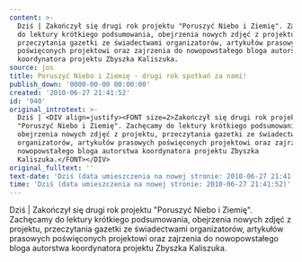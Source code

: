 ```yaml
---
content: >-
  Dziś | Zakończył się drugi rok projektu "Poruszyć Niebo i Ziemię". Zachęcamy
  do lektury krótkiego podsumowania, obejrzenia nowych zdjęć z projektu,
  przeczytania gazetki ze świadectwami organizatorów, artykułów prasowych
  poświęconych projektowi oraz zajrzenia do nowopowstałego bloga autorstwa
  koordynatora projektu Zbyszka Kaliszuka.
source: jos
title: Poruszyć Niebo i Ziemię - drugi rok spotkań za nami!
publish_down: '0000-00-00 00:00:00'
created: '2010-06-27 21:41:52'
id: '940'
original_introtext: >-
  Dziś | <DIV align=justify><FONT size=2>Zakończył się drugi rok projektu
  "Poruszyć Niebo i Ziemię". Zachęcamy do lektury krótkiego podsumowania,
  obejrzenia nowych zdjęć z projektu, przeczytania gazetki ze świadectwami
  organizatorów, artykułów prasowych poświęconych projektowi oraz zajrzenia do
  nowopowstałego bloga autorstwa koordynatora projektu Zbyszka
  Kaliszuka.</FONT></DIV>
original_fulltext: ''
text-date: 'Dziś (data umieszczenia na nowej stronie: 2010-06-27 21:41:52)'
time: 'Dziś (data umieszczenia na nowej stronie: 2010-06-27 21:41:52)'
---
```

Dziś | Zakończył się drugi rok projektu "Poruszyć Niebo i Ziemię". Zachęcamy do lektury krótkiego podsumowania, obejrzenia nowych zdjęć z projektu, przeczytania gazetki ze świadectwami organizatorów, artykułów prasowych poświęconych projektowi oraz zajrzenia do nowopowstałego bloga autorstwa koordynatora projektu Zbyszka Kaliszuka.

<!--{{json:{"created_date":"2010-06-27 21:41:52","publish_down":"0000-00-00 00:00:00","id":"940"}}}-->